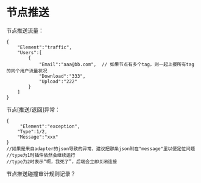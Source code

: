 # 节点推送

节点推送流量：

```
{
    "Element":"traffic",
    "Users":[
        {
            "Email":"aaa@bb.com",  // 如果节点有多个tag，则一起上报所有tag的同个用户流量状况
            "Download":"333",
            "Upload":"222"
        }
    ]
}
```

节点\[推送/返回\]异常：

```
{
     "Element":"exception",
    "Type":1/2,
    "Message":"xxx"
}
//如果是来自adapter的json导致的异常，建议把那条json附在"message"里以便定位问题
//type为1时插件依然会继续运行
//type为2时表示“啊，我死了”，后端会立即关闭连接
```

节点推送碰撞审计规则记录？



